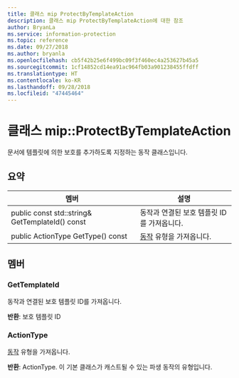 ```yaml
---
title: 클래스 mip ProtectByTemplateAction
description: 클래스 mip ProtectByTemplateAction에 대한 참조
author: BryanLa
ms.service: information-protection
ms.topic: reference
ms.date: 09/27/2018
ms.author: bryanla
ms.openlocfilehash: cb5f42b25e6f499bc09f3f460ec4a253627b45a5
ms.sourcegitcommit: 1cf14852cd14ea91ac964fb03a901238455ffdff
ms.translationtype: HT
ms.contentlocale: ko-KR
ms.lasthandoff: 09/28/2018
ms.locfileid: "47445464"
---
```

# <a name="class-mipprotectbytemplateaction"></a>클래스 mip::ProtectByTemplateAction 
문서에 템플릿에 의한 보호를 추가하도록 지정하는 동작 클래스입니다.
  
## <a name="summary"></a>요약
 멤버                        | 설명                                
--------------------------------|---------------------------------------------
 public const std::string& GetTemplateId() const  |  동작과 연결된 보호 템플릿 ID를 가져옵니다.
 public ActionType GetType() const  |  [동작](class_mip_action.md) 유형을 가져옵니다.
  
## <a name="members"></a>멤버
  
### <a name="gettemplateid"></a>GetTemplateId
동작과 연결된 보호 템플릿 ID를 가져옵니다.

  
**반환**: 보호 템플릿 ID
  
### <a name="actiontype"></a>ActionType
[동작](class_mip_action.md) 유형을 가져옵니다.

  
**반환**: ActionType. 이 기본 클래스가 캐스트될 수 있는 파생 동작의 유형입니다.